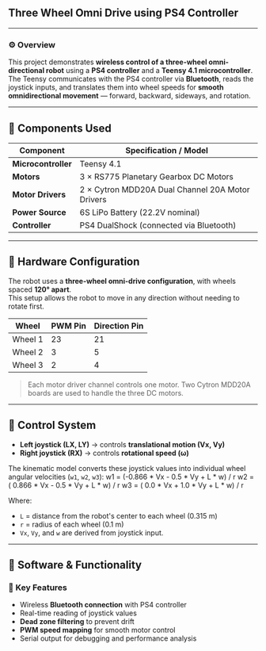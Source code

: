 ## Three Wheel Omni Drive using PS4 Controller  

---

### ⚙️ Overview  
This project demonstrates **wireless control of a three-wheel omni-directional robot** using a **PS4 controller** and a **Teensy 4.1 microcontroller**.  
The Teensy communicates with the PS4 controller via **Bluetooth**, reads the joystick inputs, and translates them into wheel speeds for **smooth omnidirectional movement** — forward, backward, sideways, and rotation.

---

## 🧩 Components Used  

| Component | Specification / Model |
|------------|------------------------|
| **Microcontroller** | Teensy 4.1 |
| **Motors** | 3 × RS775 Planetary Gearbox DC Motors |
| **Motor Drivers** | 2 × Cytron MDD20A Dual Channel 20A Motor Drivers |
| **Power Source** | 6S LiPo Battery (22.2V nominal) |
| **Controller** | PS4 DualShock (connected via Bluetooth) |

---

## 🔩 Hardware Configuration  

The robot uses a **three-wheel omni-drive configuration**, with wheels spaced **120° apart**.  
This setup allows the robot to move in any direction without needing to rotate first.

| Wheel | PWM Pin | Direction Pin |
|--------|----------|----------------|
| Wheel 1 | 23 | 21 |
| Wheel 2 | 3 | 5 |
| Wheel 3 | 2 | 4 |

> Each motor driver channel controls one motor. Two Cytron MDD20A boards are used to handle the three DC motors.

---

## 📡 Control System  

- **Left joystick (LX, LY)** → controls **translational motion (Vx, Vy)**  
- **Right joystick (RX)** → controls **rotational speed (ω)**  

The kinematic model converts these joystick values into individual wheel angular velocities (`w1`, `w2`, `w3`):
w1 = (-0.866 * Vx - 0.5 * Vy + L * w) / r
w2 = ( 0.866 * Vx - 0.5 * Vy + L * w) / r
w3 = ( 0.0 * Vx + 1.0 * Vy + L * w) / r

Where:
- `L` = distance from the robot's center to each wheel (0.315 m)
- `r` = radius of each wheel (0.1 m)
- `Vx`, `Vy`, and `w` are derived from joystick input.

---

## 🧠 Software & Functionality  

### 📘 Key Features
- Wireless **Bluetooth connection** with PS4 controller  
- Real-time reading of joystick values  
- **Dead zone filtering** to prevent drift  
- **PWM speed mapping** for smooth motor control  
- Serial output for debugging and performance analysis  

